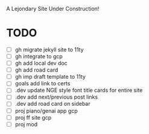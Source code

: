 A Lejondary Site Under Construction!

# **TODO**

- [ ] gh migrate jekyll site to 11ty
- [ ] gh integrate to gcp
- [ ] gh add local dev doc
- [ ] gh add road card
- [ ] gh imp draft template to 11ty
- [ ] goals add link to certs
- [ ] .dev update NGE style font title cards for entire site
- [ ] .dev add next/previous post links
- [ ] .dev add road card on sidebar
- [ ] proj piano/genai app gcp
- [ ] proj ff site gcp
- [ ] proj mod